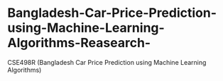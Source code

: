 # Bangladesh-Car-Price-Prediction-using-Machine-Learning-Algorithms-Reasearch-
CSE498R (Bangladesh Car Price Prediction using Machine Learning Algorithms)
